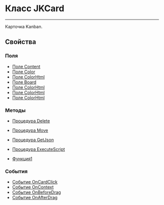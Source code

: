 ﻿---
Link: InfoBoard.Ctrl.JKCard
---

<!--- Навигация
[Имя проекта](#)
-->

# Класс JKCard
---

Карточка Kanban.

<!---
## Примеры
-->

## Свойства

<!--
### Типы
* [Тип 1](#)
-->

### Поля
* [Поле Content](Content)
* [Поле Color](Color)
* [Поле ColorHtml](ColorHtml)
* [Поле Board](Board)
* [Поле ColorHtml](ColorHtml)
* [Поле ColorHtml](ColorHtml)
* [Поле ColorHtml](ColorHtml)

### Методы
* [Процедура Delete](Delete)
* [Процедура Move](Move)
* [Процедура GetJson](GetJson)
* [Процедура ExecuteScript](ExecuteScript)



* [Функция1](#)

### События
* [Событие OnCardClick](OnCardClick)
* [Событие OnContext](OnContext)
* [Событие OnBeforeDrag](OnBeforeDrag)
* [Событие OnAfterDrag](OnAfterDrag)